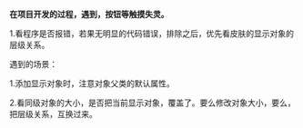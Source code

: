**在项目开发的过程，遇到，按钮等触摸失灵。**

1.看程序是否报错，若果无明显的代码错误，排除之后，优先看皮肤的显示对象的层级关系。

遇到的场景：

1.添加显示对象时，注意对象父类的默认属性。

2.看同级对象的大小，是否把当前显示对象，覆盖了。要么修改对象大小，要么，把层级关系，互换过来。

